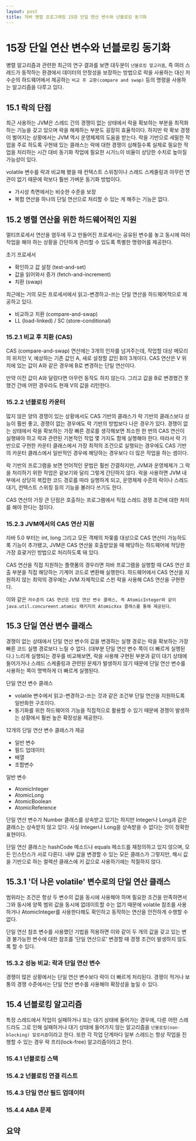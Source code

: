 ```yaml
---
layout: post
title: 자바 병렬 프로그래밍 15장 단일 연산 변수와 넌블로킹 동기화
---
```


# 15장 단일 연산 변수와 넌블로킹 동기화

병렬 알고리즘과 관련한 최근의 연구 결과를 보면 대두분이 `넌블로킹 알고리즘`, 즉 여러 스레드가 동작하는 환경에서 데이터의 안정성을 보장하는 방법으로 락을 사용하는 대신 저수순의 하드웨어에서 제공하는 `비교 후 교환(compare and swap)` 등의 명령을 사용하는 알고리즘을 다루고 있다.

## 15.1 락의 단점

최근 사용하는 JVM은 스레드 간의 경쟁이 없는 상태에서 락을 확보하는 부분을 최적화하는 기능을 갖고 있으며 락을 해제하는 부분도 굉장히 효율적이다.
하지만 락 확보 경쟁이 벌어지는 상황에서는 JVM 역시 운영체제의 도움을 받는다.
락을 기반으로 세밀한 작업을 주로 하도록 구현돼 있는 클래스는 락에 대한 경쟁이 심해질수록 실제로 필요한 작업을 처리하는 시간 대비 동기화 작업에 필요한 시가느이 비율이 상당한 수치로 높아질 가능성이 있다.

volatile 변수를 락과 비교해 봤을 때 컨텍스트 스위칭이나 스레드 스케줄링과 아무런 연관이 없기 때문에 락보다 훨씬 가벼운 동기화 방법이다.

* 가시성 측면에서는 비슷한 수준을 보장
* 복합 연산을 하나의 단일 연산으로 처리할 수 있는 게 해주는 기능은 없다.

## 15.2 병렬 연산을 위한 하드웨어적인 지원

멀티프로세서 연산을 염두에 두고 만들어진 프로세서는 공유된 변수를 놓고 동시에 여러 작업을 해야 하는 상황을 간단하게 관리할 수 있도록 특별한 명령어를 제공한다.

초기 프로세서

* 확인하고 값 설정 (test-and-set)
* 값을 읽어와서 증가 (fetch-and-increment)
* 치환 (swap)

최근에는 거의 모든 프로세서에서 읽고-변경하고-쓰는 단일 연산을 하드웨어적으로 제공하고 있다.

* 비교하고 치환 (compare-and-swap)
* LL (load-linked) / SC (store-conditional)

### 15.2.1 비교 후 치환 (CAS)

CAS (compare-and-swap) 연산에는 3개의 인자를 넘겨주는데, 작업할 대상 메모리의 위치인 V, 예상하는 기존 값인 A, 새로 설정할 값인 B의 3개이다.
CAS 연산은 V 위치에 있는 값이 A와 같은 경우에 B로 변경하는 단일 연산이다.

만약 이전 값이 A와 달랐다면 아무런 동작도 하지 않는다. 그리고 값을 B로 변경했건 못했건 간에 어떤 경우라도 현재 V의 값을 리턴한다.

### 15.2.2 넌블로킹 카운터

많지 않은 양의 경쟁이 있는 상황에서도 CAS 기반의 클래스가 락 기반의 클래스보다 성능이 훨씬 좋고, 경쟁이 없는 경우에도 락 기반의 방법보다 나은 경우가 있다.
경쟁이 없는 상태에서 락을 확보하는 가장 빠른 경로를 생각해보면 최소한 한 번의 CAS 연산이 실행돼야 하고 락과 관련된 기본적인 작업 몇 가지도 함께 실행해야 한다.
따라서 락 기반으로 구현한 카운터 클래스에서 가장 최적의 조건으로 실행되는 경우에도 CAS 기반의 카운터 클래스에서 일반적인 경우에 해당하는 경우보다 더 많은 작업을 하는 셈이다.

락 기반의 프로그램을 보면 언어적인 문법은 훨씬 간결하지만, JVM과 운영체제가 그 락을 처리하기 위한 작업은 겉보기와 달리 그렇게 간단하지 않다.
락을 사용하면 JVM 내부에서 상당히 복잡한 코드 경로를 따라 실행하게 되고, 운영체제 수준의 락이나 스레드 대기, 컨텍스트 스위칭 등의 기능을 불러다 쓰기도 한다.

CAS 연산의 가장 큰 단점은 호출하는 프로그램에서 직접 스레드 경쟁 조건에 대한 처이를 해야 한다는 점이다.

### 15.2.3 JVM에서의 CAS 연산 지원

자바 5.0 부터는 int, long 그리고 모든 객체의 차몾를 대상으로 CAS 연산이 가능하도록 기능이 추가됐고, JVM은 CAS 연산을 호출받았을 때 해당하는 하드웨어에 적당한 가장 효괒거인 방법으로 처리하도록 돼 있다.

CAS 연산을 직접 지원하는 플랫폼의 경우라면 자바 프로그램을 실행할 때 CAS 연산 호출 부분을 직접 해당하는 기계어 코드로 변환해 실행한다.
하드웨어에서 CAS 연산을 지원하지 않는 최악의 경우에는 JVM 자체적으로 스핀 락을 사용해 CAS 연산을 구현한다.

이와 같은 `저수준의 CAS 연산은 단일 연산 변수 클래스, 즉 AtomicInteger와 같이 java.util.concureent.atomic 패키지의 AtomicXxx 클래스를 통해 제공된다`.

## 15.3 단일 연산 변수 클래스

경쟁이 없는 상태에서 단일 연산 변수의 값을 변경하는 실행 경로는 락을 확보하는 가장 빠른 코드 실행 경로보다 느릴 수 없다. (대부분 단일 연산 변수 쪽이 더 빠르게 실행된다.)
느리게 실행되는 경우를 비교해보면, 락을 사용해 구현된 부분과 같이 대기 상태에 들어가거나 스레드 스케줄링과 관련된 문제가 발생하지 않기 때문에 단일 연산 변수를 사용하는 쪽이 명백하게 더 빠르게 실행된다.

단일 연산 변수 클래스

* volatile 변수에서 읽고-변경하고-쓰는 것과 같은 조건부 단일 연산을 지원하도록 일반화한 구조이다.
* 동기화를 위한 하드웨어의 기능을 직접적으로 활용할 수 있기 때문에 경쟁이 발생하는 상황에서 훨씬 높은 확장성을 제공한다.

12개의 단일 연산 변수 클래스가 제공

* 일반 변수
* 필드 업데이터
* 배열
* 조합변수

일반 변수

* AtomicInteger
* AtomicLong
* AtomicBoolean
* AtomicReference

단일 연산 변수가 Number 클래스를 상속받고 있기는 하지만 Integer나 Long과 같은 클래스는 상속받지 않고 있다.
사실 Integer나 Long을 상속받을 수 없다는 것이 정확한 표현이다.

단일 연산 클래스는 hashCode 메소드나 equals 메소드를 재정의하고 있지 않으며, 모든 인스턴스가 서로 다른다.
내부 값을 변경할 수 있는 모든 클래스가 그렇지만, 해시 값을 기반으로 하는 컬렉션 클래스에 키 값으로 사용하기에는 적절하지 않다.

## 15.3.1 '더 나은 volatile' 변수로의 단일 연산 클래스

범위라는 조건은 항상 두 변수의 값을 동시에 사용해야 하며 필요한 조건을 만족하면서 그와 동시에 양쪽 범위 값을 동시에 없데이트할 수는 없기 때문에 volatile 참조를 사용하거나 AtomicInteger를 사용한다해도 확인하고 동작하는 연산을 안전하게 수행할 수 없다.

단일 연산 참조 변수를 사용했던 기법을 적용하면 이와 같이 두 개의 값을 갖고 있는 변경 불가능한 변수에 대한 참조를 '단일 연산으로' 변경할 때 경쟁 조건이 발생하지 않도록 할 수 있다.

### 15.3.2 성능 비교: 락과 단일 연산 변수

경쟁이 많은 상황에서는 단일 연산 변수보다 락이 더 빠르게 처리된다.
경쟁이 적거나 보통의 경쟁 수준에서는 단일 연산 변수를 사용해야 확장성을 높일 수 있다.

## 15.4 넌블로킹 알고리즘

특정 스레드에서 작업이 실패하거나 또는 대기 상태에 들어가는 경우에, 다른 어떤 스레드라도 그로 인해 실패하거나 대기 상태에 들어가지 않는 알고리즘을 `넌블로킹(non-blocking) 알로리즘`이라고 한다.
또한 각 작업 단계마다 일부 스레드는 항상 작업을 진행할 수 있는 경우 락 프리(lock-free) 알고리즘이라고 한다.

### 15.4.1 넌블로킹 스택

### 15.4.2 넌블로킹 연결 리스트

### 15.4.3 단일 연산 필드 업데이터

### 15.4.4 ABA 문제

## 요약
